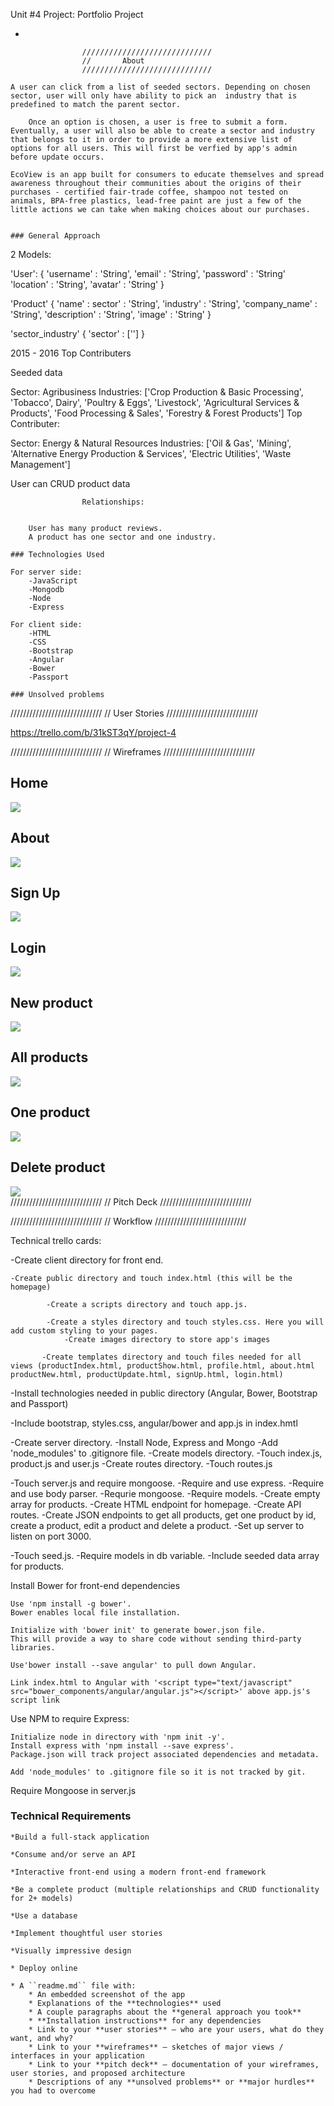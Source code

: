 Unit #4 Project: Portfolio Project

-

                       
                    /////////////////////////////
                    //       About
                    /////////////////////////////

    A user can click from a list of seeded sectors. Depending on chosen sector, user will only have ability to pick an  industry that is predefined to match the parent sector.

        Once an option is chosen, a user is free to submit a form. Eventually, a user will also be able to create a sector and industry that belongs to it in order to provide a more extensive list of options for all users. This will first be verfied by app's admin before update occurs. 

    EcoView is an app built for consumers to educate themselves and spread awareness throughout their communities about the origins of their purchases - certified fair-trade coffee, shampoo not tested on animals, BPA-free plastics, lead-free paint are just a few of the little actions we can take when making choices about our purchases. 


    ### General Approach 

2 Models: 

'User': 
{
    'username' : 'String',
    'email' : 'String',
    'password' : 'String'
    'location' : 'String',
    'avatar' : 'String'
}

  
'Product' 
{
    'name' :
    sector' : 'String',
    'industry' : 'String',
    'company_name' : 'String',
    'description' : 'String',
    'image' : 'String'
}

'sector_industry' 
{
    'sector' : ['']
}

 
2015 - 2016 Top Contributers

Seeded data

Sector: Agribusiness
Industries: ['Crop Production & Basic Processing', 'Tobacco', Dairy', 'Poultry & Eggs', 'Livestock', 'Agricultural Services & Products',  'Food Processing & Sales', 'Forestry & Forest Products']
Top Contributer: 

Sector: Energy & Natural Resources
Industries: ['Oil & Gas', 'Mining', 'Alternative Energy Production & Services', 'Electric Utilities', 'Waste Management']


User can CRUD product data

                    Relationships:

        
        User has many product reviews. 
        A product has one sector and one industry.

    ### Technologies Used

    For server side:
        -JavaScript
        -Mongodb
        -Node
        -Express

    For client side:
        -HTML
        -CSS
        -Bootstrap
        -Angular
        -Bower
        -Passport

    ### Unsolved problems 

    

/////////////////////////////
//      User Stories
/////////////////////////////

https://trello.com/b/31kST3qY/project-4

/////////////////////////////
//      Wireframes
/////////////////////////////

<h2>Home</h2><img class='wireframes' src='Wireframes/Home.png'/><br>
<h2>About</h2><img class='wireframes' src='Wireframes/About.png'/><br>
<h2>Sign Up</h2><img class='wireframes' src='Wireframes/SignUp.png'/><br>
<h2>Login</h2><img class='wireframes' src='Wireframes/Login.png'/><br>
<h2>New product</h2><img class='wireframes' src='Wireframes/newProduct.png'/><br>
<h2>All products</h2><img class='wireframes' src='Wireframes/indexProduct.png'/><br>
<h2>One product</h2><img class='wireframes' src='Wireframes/showProduct.png'/><br>
<h2>Delete product</h2><img class='wireframes' src='Wireframes/deleteProduct.png'/><br>
/////////////////////////////
//      Pitch Deck
/////////////////////////////

/////////////////////////////
//      Workflow
/////////////////////////////

Technical trello cards:



-Create client directory for front end.

    -Create public directory and touch index.html (this will be the homepage)

            -Create a scripts directory and touch app.js.
            
            -Create a styles directory and touch styles.css. Here you will add custom styling to your pages.      
                -Create images directory to store app's images
            
           -Create templates directory and touch files needed for all views (productIndex.html, productShow.html, profile.html, about.html productNew.html, productUpdate.html, signUp.html, login.html)
    
 -Install technologies needed in public directory (Angular, Bower, Bootstrap and Passport) 

-Include bootstrap, styles.css, angular/bower and app.js in index.hmtl 

-Create server directory.
-Install Node, Express and Mongo
    -Add 'node_modules' to .gitignore file.
    -Create models directory. 
        -Touch index.js, product.js and user.js
    -Create routes directory.
        -Touch routes.js


-Touch server.js and require mongoose.
    -Require and use express.
    -Require and use body parser.
    -Requrie mongoose.
    -Require models.
    -Create empty array for products. 
    -Create HTML endpoint for homepage.
    -Create API routes.
    -Create JSON endpoints to get all products, get one product by id, create a product, edit a product and delete a product.
    -Set up server to listen on port 3000.

-Touch seed.js. 
    -Require models in db variable. 
    -Include seeded data array for products.

    







Install Bower for front-end dependencies 
    
    Use 'npm install -g bower'. 
    Bower enables local file installation. 
    
    Initialize with 'bower init' to generate bower.json file. 
    This will provide a way to share code without sending third-party libraries.

    Use'bower install --save angular' to pull down Angular.

    Link index.html to Angular with '<script type="text/javascript" src="bower_components/angular/angular.js"></script>' above app.js's script link

Use NPM to require Express:
    
    Initialize node in directory with 'npm init -y'.
    Install express with 'npm install --save express'.
    Package.json will track project associated dependencies and metadata.
    
    Add 'node_modules' to .gitignore file so it is not tracked by git.

Require Mongoose in server.js




### Technical Requirements

    *Build a full-stack application

    *Consume and/or serve an API

    *Interactive front-end using a modern front-end framework

    *Be a complete product (multiple relationships and CRUD functionality for 2+ models)

    *Use a database

    *Implement thoughtful user stories

    *Visually impressive design

    * Deploy online

    * A ``readme.md`` file with:
        * An embedded screenshot of the app
        * Explanations of the **technologies** used
        * A couple paragraphs about the **general approach you took**
        * **Installation instructions** for any dependencies
        * Link to your **user stories** – who are your users, what do they want, and why?
        * Link to your **wireframes** – sketches of major views / interfaces in your application
        * Link to your **pitch deck** – documentation of your wireframes, user stories, and proposed architecture
        * Descriptions of any **unsolved problems** or **major hurdles** you had to overcome
